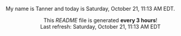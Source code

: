 My name is Tanner and today is Saturday, October 21, 11:13 AM EDT.

<p align="center">This <i>README</i> file is generated <b>every 3 hours</b>!</br>Last refresh: Saturday, October 21, 11:13 AM EDT<br /></p>
